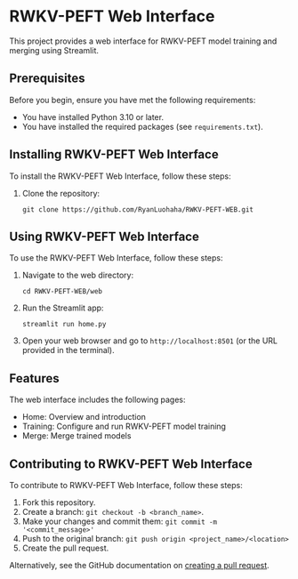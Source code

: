 # RWKV-PEFT Web Interface

This project provides a web interface for RWKV-PEFT model training and merging using Streamlit.

## Prerequisites

Before you begin, ensure you have met the following requirements:
* You have installed Python 3.10 or later.
* You have installed the required packages (see `requirements.txt`).

## Installing RWKV-PEFT Web Interface

To install the RWKV-PEFT Web Interface, follow these steps:

1. Clone the repository:
   ```
   git clone https://github.com/RyanLuohaha/RWKV-PEFT-WEB.git
   ```

## Using RWKV-PEFT Web Interface

To use the RWKV-PEFT Web Interface, follow these steps:

1. Navigate to the web directory:
   ```
   cd RWKV-PEFT-WEB/web
   ```
2. Run the Streamlit app:
   ```
   streamlit run home.py
   ```
3. Open your web browser and go to `http://localhost:8501` (or the URL provided in the terminal).

## Features

The web interface includes the following pages:
* Home: Overview and introduction
* Training: Configure and run RWKV-PEFT model training
* Merge: Merge trained models

## Contributing to RWKV-PEFT Web Interface

To contribute to RWKV-PEFT Web Interface, follow these steps:

1. Fork this repository.
2. Create a branch: `git checkout -b <branch_name>`.
3. Make your changes and commit them: `git commit -m '<commit_message>'`
4. Push to the original branch: `git push origin <project_name>/<location>`
5. Create the pull request.

Alternatively, see the GitHub documentation on [creating a pull request](https://help.github.com/en/github/collaborating-with-issues-and-pull-requests/creating-a-pull-request).
